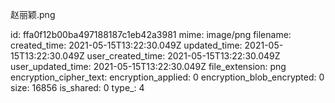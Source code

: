 赵丽颖.png

id: ffa0f12b00ba497188187c1eb42a3981
mime: image/png
filename: 
created_time: 2021-05-15T13:22:30.049Z
updated_time: 2021-05-15T13:22:30.049Z
user_created_time: 2021-05-15T13:22:30.049Z
user_updated_time: 2021-05-15T13:22:30.049Z
file_extension: png
encryption_cipher_text: 
encryption_applied: 0
encryption_blob_encrypted: 0
size: 16856
is_shared: 0
type_: 4